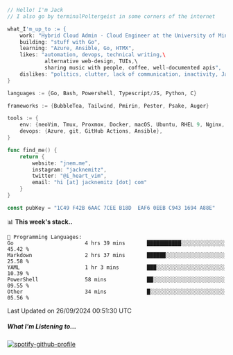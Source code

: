 ```go
// Hello! I'm Jack
// I also go by terminalPoltergeist in some corners of the internet

what_I'm_up_to := {
    work: "Hybrid Cloud Admin - Cloud Engineer at the University of Minnesota",
    building: "stuff with Go",
    learning: "Azure, Ansible, Go, HTMX",
    likes: "automation, devops, technical writing,\
            alternative web-design, TUIs,\
            sharing music with people, coffee, well-documented apis",
    dislikes: "politics, clutter, lack of communication, inactivity, Java",
}

languages := {Go, Bash, Powershell, Typescript/JS, Python, C}

frameworks := {BubbleTea, Tailwind, Pmirin, Pester, Psake, Auger}

tools := {
    env: {neoVim, Tmux, Proxmox, Docker, macOS, Ubuntu, RHEL 9, Nginx, DigitalOcean, Cloudflare},
    devops: {Azure, git, GitHub Actions, Ansible},
}

func find_me() {
    return {
        website: "jnem.me",
        instagram: "jacknemitz",
        twitter: "@i_heart_vim",
        email: "hi [at] jacknemitz [dot] com"
    }
}

const pubKey = "1C49 F42B 6AAC 7CEE B18D  EAF6 0EEB C943 1694 A88E"
```

<!--START_SECTION:waka-->
📊 **This week's stack..** 

```text
💬 Programming Languages: 
Go                       4 hrs 39 mins       ███████████░░░░░░░░░░░░░░   45.42 % 
Markdown                 2 hrs 37 mins       ██████░░░░░░░░░░░░░░░░░░░   25.58 % 
YAML                     1 hr 3 mins         ███░░░░░░░░░░░░░░░░░░░░░░   10.39 % 
PowerShell               58 mins             ██░░░░░░░░░░░░░░░░░░░░░░░   09.55 % 
Other                    34 mins             █░░░░░░░░░░░░░░░░░░░░░░░░   05.56 % 
```


 Last Updated on 26/09/2024 00:51:30 UTC
<!--END_SECTION:waka-->

##### What I'm Listening to...

[![spotify-github-profile](https://jnem.me/listening-item?maxAge=2592000)](https://jnem.me/listening)
